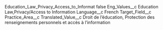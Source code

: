 <?xml version="1.0" encoding="UTF-8"?>
<CustomMetadata xmlns="http://soap.sforce.com/2006/04/metadata" xmlns:xsi="http://www.w3.org/2001/XMLSchema-instance" xmlns:xsd="http://www.w3.org/2001/XMLSchema">
    <label>Education_Law_Privacy_Access_to_Informat</label>
    <protected>false</protected>
    <values>
        <field>Eng_Values__c</field>
        <value xsi:type="xsd:string">Education Law,Privacy/Access to Information</value>
    </values>
    <values>
        <field>Language__c</field>
        <value xsi:type="xsd:string">French</value>
    </values>
    <values>
        <field>Target_Field__c</field>
        <value xsi:type="xsd:string">Practice_Area__c</value>
    </values>
    <values>
        <field>Translated_Value__c</field>
        <value xsi:type="xsd:string">Droit de l’éducation, Protection des renseignements personnels et accès à l’information</value>
    </values>
</CustomMetadata>
